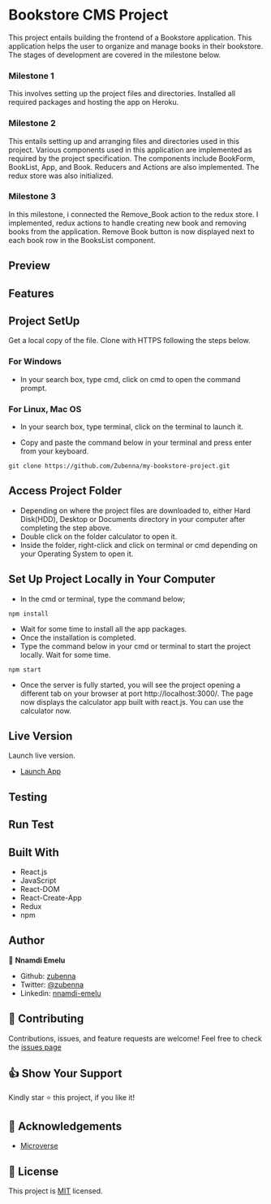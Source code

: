 # Bookstore CMS Project
This project entails building the frontend of a Bookstore application. This application helps the user to organize and manage books in their bookstore. The stages of development are covered in the milestone below.

### Milestone 1
This involves setting up the project files and directories. Installed all required packages and hosting the app on Heroku.

### Milestone 2
This entails setting up and arranging files and directories used in this project. Various components used in this application are implemented as required by the project specification. The components include BookForm, BookList, App, and Book. Reducers and Actions are also implemented. The redux store was also initialized.

### Milestone 3
In this milestone, i connected the Remove_Book action to the redux store.
I implemented, redux actions to handle creating new book and removing books from the application. Remove Book button is now displayed next to each book row in the BooksList component.

## Preview

## Features

## Project SetUp
Get a local copy of the file. Clone with HTTPS following the steps below.

### For Windows
- In your search box, type cmd, click on cmd to open the command prompt.

### For Linux, Mac OS
- In your search box, type terminal, click on the terminal to launch it.

- Copy and paste the command below in your terminal and press enter from your keyboard.
```
git clone https://github.com/Zubenna/my-bookstore-project.git
```
## Access Project Folder 
- Depending on where the project files are downloaded to, either Hard Disk(HDD), Desktop or Documents directory in your computer after completing the step above.
- Double click on the folder calculator to open it.
- Inside the folder, right-click and click on terminal or cmd depending on your Operating System to open it.

## Set Up Project Locally in Your Computer
- In the cmd or terminal, type the command below;
```
npm install
```
- Wait for some time to install all the app packages.
- Once the installation is completed.
- Type the command below in your cmd or terminal to start the project locally. Wait for some time.
```
npm start
```
- Once the server is fully started, you will see the project opening a different tab on your browser at port http://localhost:3000/. The page now displays the calculator app built with react.js. You can use the calculator now.


## Live Version
Launch live version.
- [Launch App](https://zubenna-bookstore.herokuapp.com/)

## Testing

## Run Test

## Built With
- React.js
- JavaScript
- React-DOM
- React-Create-App
- Redux
- npm

## Author
👤 **Nnamdi Emelu**
- Github: [zubenna](https://github.com/zubenna)
- Twitter: [@zubenna](https://twitter.com/zubenna)
- Linkedin: [nnamdi-emelu](https://www.linkedin.com/in/nnamdi-emelu/)

## 🤝 Contributing
Contributions, issues, and feature requests are welcome!
Feel free to check the [issues page](https://github.com/Zubenna/my-bookstore-project/issues)

## 👍 Show Your Support
Kindly star ⭐️ this project, if you like it!

## :clap: Acknowledgements
- [Microverse](https://www.microverse.org/)

## 📝 License
This project is [MIT](./LICENSE) licensed.
